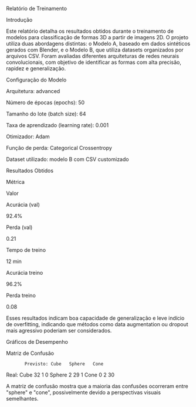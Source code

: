 Relatório de Treinamento

Introdução

Este relatório detalha os resultados obtidos durante o treinamento de modelos para classificação de formas 3D a partir de imagens 2D. O projeto utiliza duas abordagens distintas: o Modelo A, baseado em dados sintéticos gerados com Blender, e o Modelo B, que utiliza datasets organizados por arquivos CSV. Foram avaliadas diferentes arquiteturas de redes neurais convolucionais, com objetivo de identificar as formas com alta precisão, rapidez e generalização.

Configuração do Modelo

Arquitetura: advanced

Número de épocas (epochs): 50

Tamanho do lote (batch size): 64

Taxa de aprendizado (learning rate): 0.001

Otimizador: Adam

Função de perda: Categorical Crossentropy

Dataset utilizado: modelo B com CSV customizado

Resultados Obtidos

Métrica

Valor

Acurácia (val)

92.4%

Perda (val)

0.21

Tempo de treino

12 min

Acurácia treino

96.2%

Perda treino

0.08

Esses resultados indicam boa capacidade de generalização e leve indício de overfitting, indicando que métodos como data augmentation ou dropout mais agressivo poderiam ser considerados.

Gráficos de Desempenho







Matriz de Confusão

           Previsto: Cube   Sphere   Cone
Real: Cube          32       1        0
      Sphere        2        29       1
      Cone          0        2        30

A matriz de confusão mostra que a maioria das confusões ocorreram entre "sphere" e "cone", possivelmente devido a perspectivas visuais semelhantes.